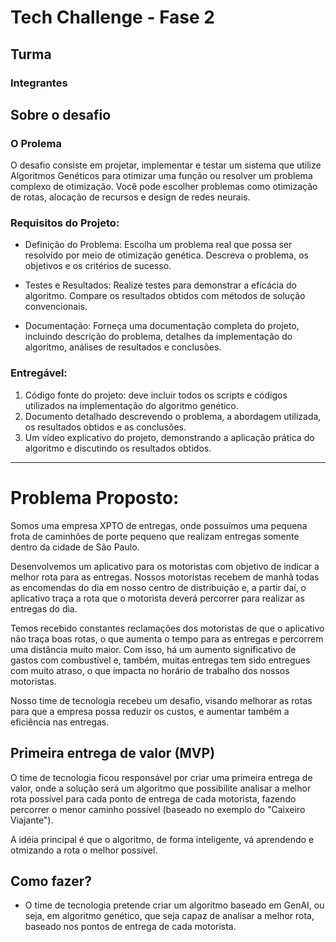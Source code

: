 # Tech Challenge - Fase 2

## Turma

### Integrantes

## Sobre o desafio

### O Prolema
O desafio consiste em projetar, implementar e testar um sistema que utilize Algoritmos Genéticos para otimizar uma função ou resolver um problema complexo de otimização. Você pode escolher problemas como otimização de rotas, alocação de recursos e design de redes neurais.

### Requisitos do Projeto:

- Definição do Problema:
Escolha um problema real que possa ser resolvido por meio de otimização genética. Descreva o problema, os objetivos e os critérios de sucesso.

- Testes e Resultados:
Realize testes para demonstrar a eficácia do algoritmo. Compare os resultados obtidos com métodos de solução convencionais.

- Documentação:
Forneça uma documentação completa do projeto, incluindo descrição do problema, detalhes da implementação do algoritmo, análises de resultados e conclusões.

### Entregável:

1. Código fonte do projeto: deve incluir todos os scripts e códigos utilizados na implementação do algoritmo genético.
2. Documento detalhado descrevendo o problema, a abordagem utilizada, os resultados obtidos e as conclusões.
3. Um vídeo explicativo do projeto, demonstrando a aplicação prática do algoritmo e discutindo os resultados obtidos.

---

# Problema Proposto:

Somos uma empresa XPTO de entregas, onde possuímos uma pequena frota de caminhões de porte pequeno que realizam entregas somente dentro da cidade de São Paulo.

Desenvolvemos um aplicativo para os motoristas com objetivo de indicar a melhor rota para as entregas. Nossos motoristas recebem de manhã todas as encomendas do dia em nosso centro de distribuição e, a partir daí, o aplicativo traça a rota que o motorista deverá percorrer para realizar as entregas do dia.

Temos recebido constantes reclamações dos motoristas de que o aplicativo não traça boas rotas, o que aumenta o tempo para as entregas e percorrem uma distância muito maior. Com isso, há um aumento significativo de gastos com combustível e, também, muitas entregas tem sido entregues com muito atraso, o que impacta no horário de trabalho dos nossos motoristas.

Nosso time de tecnologia recebeu um desafio, visando melhorar as rotas para que a empresa possa reduzir os custos, e aumentar também a eficiência nas entregas.

## Primeira entrega de valor (MVP)

O time de tecnologia ficou responsável por criar uma primeira entrega de valor, onde a solução será um algoritmo que possibilite analisar a melhor rota possível para cada ponto de entrega de cada motorista, fazendo percorrer o menor caminho possível (baseado no exemplo do "Caixeiro Viajante").

A idéia principal é que o algoritmo, de forma inteligente, vá aprendendo e otmizando a rota o melhor possível.

## Como fazer?

- O time de tecnologia pretende criar um algoritmo baseado em GenAI, ou seja, em algoritmo genético, que seja capaz de analisar a melhor rota, baseado nos pontos de entrega de cada motorista.
















